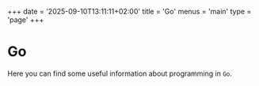 +++
date = '2025-09-10T13:11:11+02:00'
title = 'Go'
menus = 'main'
type = 'page'
+++

# Go

Here you can find some useful information about programming in `Go`.